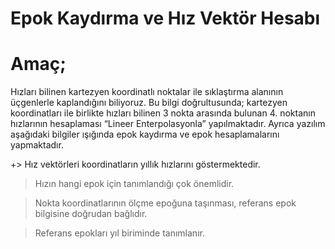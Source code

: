 # Epok Kaydırma ve Hız Vektör Hesabı

**Amaç;**
 ========

Hızları bilinen kartezyen koordinatlı noktalar ile sıklaştırma alanının üçgenlerle kaplandığını biliyoruz. Bu bilgi doğrultusunda; kartezyen koordinatları ile birlikte hızları bilinen 3 nokta arasında bulunan 4. noktanın hızlarının hesaplaması “Lineer Enterpolasyonla” yapılmaktadır. Ayrıca yazılım aşağıdaki bilgiler ışığında epok kaydırma ve epok hesaplamalarını yapmaktadır.

+> Hız vektörleri koordinatların yıllık hızlarını göstermektedir.

> Hızın hangi epok için tanımlandığı çok önemlidir.

> Nokta koordinatlarının ölçme epoğuna taşınması, referans epok bilgisine doğrudan bağlıdır.

> Referans epokları yıl biriminde tanımlanır.
